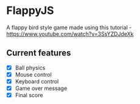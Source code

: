 # FlappyJS

A flappy bird style game made using this tutorial - https://www.youtube.com/watch?v=3SsYZDJdeXk

## Current features
- [x] Ball physics
- [x] Mouse control
- [x] Keyboard control
- [x] Game over message
- [x] Final score
